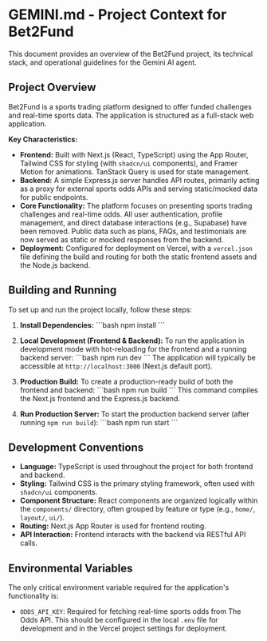 # GEMINI.md - Project Context for Bet2Fund

This document provides an overview of the Bet2Fund project, its technical stack, and operational guidelines for the Gemini AI agent.

## Project Overview

Bet2Fund is a sports trading platform designed to offer funded challenges and real-time sports data. The application is structured as a full-stack web application.

**Key Characteristics:**
- **Frontend:** Built with Next.js (React, TypeScript) using the App Router, Tailwind CSS for styling (with `shadcn/ui` components), and Framer Motion for animations. TanStack Query is used for state management.
- **Backend:** A simple Express.js server handles API routes, primarily acting as a proxy for external sports odds APIs and serving static/mocked data for public endpoints.
- **Core Functionality:** The platform focuses on presenting sports trading challenges and real-time odds. All user authentication, profile management, and direct database interactions (e.g., Supabase) have been removed. Public data such as plans, FAQs, and testimonials are now served as static or mocked responses from the backend.
- **Deployment:** Configured for deployment on Vercel, with a `vercel.json` file defining the build and routing for both the static frontend assets and the Node.js backend.

## Building and Running

To set up and run the project locally, follow these steps:

1.  **Install Dependencies:**
    \`\`\`bash
    npm install
    \`\`\`

2.  **Local Development (Frontend & Backend):**
    To run the application in development mode with hot-reloading for the frontend and a running backend server:
    \`\`\`bash
    npm run dev
    \`\`\`
    The application will typically be accessible at `http://localhost:3000` (Next.js default port).

3.  **Production Build:**
    To create a production-ready build of both the frontend and backend:
    \`\`\`bash
    npm run build
    \`\`\`
    This command compiles the Next.js frontend and the Express.js backend.

4.  **Run Production Server:**
    To start the production backend server (after running `npm run build`):
    \`\`\`bash
    npm run start
    \`\`\`

## Development Conventions

-   **Language:** TypeScript is used throughout the project for both frontend and backend.
-   **Styling:** Tailwind CSS is the primary styling framework, often used with `shadcn/ui` components.
-   **Component Structure:** React components are organized logically within the `components/` directory, often grouped by feature or type (e.g., `home/`, `layout/`, `ui/`).
-   **Routing:** Next.js App Router is used for frontend routing.
-   **API Interaction:** Frontend interacts with the backend via RESTful API calls.

## Environmental Variables

The only critical environment variable required for the application's functionality is:

-   `ODDS_API_KEY`: Required for fetching real-time sports odds from The Odds API. This should be configured in the local `.env` file for development and in the Vercel project settings for deployment.
